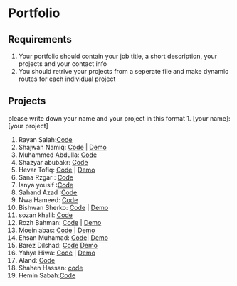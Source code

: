 # Portfolio

## Requirements

1. Your portfolio should contain your job title, a short description, your projects and your contact info
2. You should retrive your projects from a seperate file and make dynamic routes for each individual project

## Projects

please write down your name and your project in this format 1. [your name]: [your project]

1. Rayan Salah:[Code](https://github.com/rayansalah11/portfolio)
2. Shajwan Namiq: [Code](https://github.com/Shajwan-Namiq/portfolio-using-react) | [Demo](https://shajwan-namiq.netlify.app/)
3. Muhammed Abdulla: [Code](https://github.com/marshallmhamad/Portfolio-Site)
4. Shazyar abubakr: [Code](https://github.com/shazyarabubakr/portfolio)
5. Hevar Tofiq: [Code](https://github.com/RageOfKurd/RageOfKurd-portfolio) | [Demo](https://rageofkurd.netlify.app/)
6. Sana Rzgar : [Code](https://github.com/Sanaa00/portfolioo.git)
7. lanya yousif :[Code](https://github.com/lanyayousif/Myportfolio.git)
8. Sahand Azad :[Code](https://github.com/SahandB99/myPortfolio)
9. Nwa Hameed: [Code](https://github.com/nwahameed/Portfolio)
10. Bishwan Sherko: [Code](https://github.com/bishwan00/portfolio.git) | [Demo](https://bishwan.vercel.app/)
11. sozan khalil: [Code](https://github.com/sozankhalil/myPortfolio)
12. Rozh Bahman: [Code](https://github.com/rozhi-98/Protfolio-with-react-and-tailwind/tree/main) | [Demo](https://rozhs-portfolio.netlify.app/)
13. Moein abas: [Code](https://github.com/moein9/demo-portfolio) | [Demo](https://moein-portfolio-bit.netlify.app/)
14. Ehsan Muhamad: [Code](https://github.com/wecho12/my-portfolio)| [Demo](https://ehsan-portfolo.netlify.app/)
15. Barez Dilshad: [Code](https://github.com/B4r3Z/my-portfolio) [Demo](https://existentialcrisis.netlify.app/)
16. Yahya Hiwa: [Code](https://github.com/yahyahiwa3/portfolio.git) | [Demo](https://yahya-hiwa.netlify.app/)
17. Aland: [Code](https://github.com/Alaaaand/porfolio-react-app.git)
18. Shahen Hassan: [code](https://github.com/ShahenHassan/my-portfolio)
19. Hemin Sabah:[Code](https://github.com/heminsabah/portfolio)
